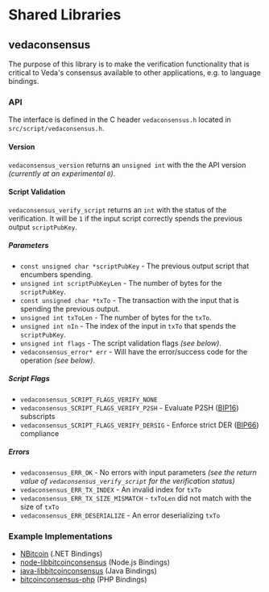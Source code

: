 Shared Libraries
================

## vedaconsensus

The purpose of this library is to make the verification functionality that is critical to Veda's consensus available to other applications, e.g. to language bindings.

### API

The interface is defined in the C header `vedaconsensus.h` located in  `src/script/vedaconsensus.h`.

#### Version

`vedaconsensus_version` returns an `unsigned int` with the the API version *(currently at an experimental `0`)*.

#### Script Validation

`vedaconsensus_verify_script` returns an `int` with the status of the verification. It will be `1` if the input script correctly spends the previous output `scriptPubKey`.

##### Parameters
- `const unsigned char *scriptPubKey` - The previous output script that encumbers spending.
- `unsigned int scriptPubKeyLen` - The number of bytes for the `scriptPubKey`.
- `const unsigned char *txTo` - The transaction with the input that is spending the previous output.
- `unsigned int txToLen` - The number of bytes for the `txTo`.
- `unsigned int nIn` - The index of the input in `txTo` that spends the `scriptPubKey`.
- `unsigned int flags` - The script validation flags *(see below)*.
- `vedaconsensus_error* err` - Will have the error/success code for the operation *(see below)*.

##### Script Flags
- `vedaconsensus_SCRIPT_FLAGS_VERIFY_NONE`
- `vedaconsensus_SCRIPT_FLAGS_VERIFY_P2SH` - Evaluate P2SH ([BIP16](https://github.com/bitcoin/bips/blob/master/bip-0016.mediawiki)) subscripts
- `vedaconsensus_SCRIPT_FLAGS_VERIFY_DERSIG` - Enforce strict DER ([BIP66](https://github.com/bitcoin/bips/blob/master/bip-0066.mediawiki)) compliance

##### Errors
- `vedaconsensus_ERR_OK` - No errors with input parameters *(see the return value of `vedaconsensus_verify_script` for the verification status)*
- `vedaconsensus_ERR_TX_INDEX` - An invalid index for `txTo`
- `vedaconsensus_ERR_TX_SIZE_MISMATCH` - `txToLen` did not match with the size of `txTo`
- `vedaconsensus_ERR_DESERIALIZE` - An error deserializing `txTo`

### Example Implementations
- [NBitcoin](https://github.com/NicolasDorier/NBitcoin/blob/master/NBitcoin/Script.cs#L814) (.NET Bindings)
- [node-libbitcoinconsensus](https://github.com/bitpay/node-libbitcoinconsensus) (Node.js Bindings)
- [java-libbitcoinconsensus](https://github.com/dexX7/java-libbitcoinconsensus) (Java Bindings)
- [bitcoinconsensus-php](https://github.com/Bit-Wasp/bitcoinconsensus-php) (PHP Bindings)
